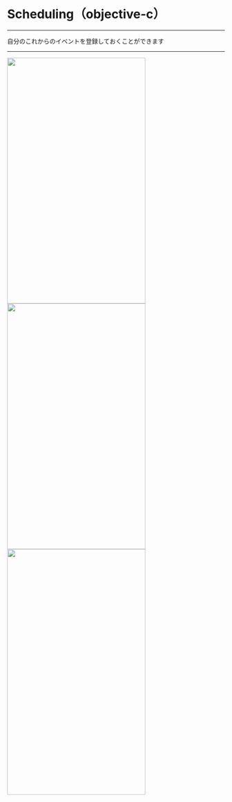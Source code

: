 Scheduling（objective-c）
=====


---

自分のこれからのイベントを登録しておくことができます

---

<a href="http://systemtelescope.info/github/ss/scheduling/scheduling_ss0.png" target=brank>
<img src="http://systemtelescope.info/github/ss/scheduling/scheduling_ss0.png" width=320 height=568/></a>

<a href="http://systemtelescope.info/github/ss/scheduling/scheduling_ss1.png" target=brank>
<img src="http://systemtelescope.info/github/ss/scheduling/scheduling_ss1.png" width=320 height=568/></a>

<a href="http://systemtelescope.info/github/ss/scheduling/scheduling_ss2.png" target=brank>
<img src="http://systemtelescope.info/github/ss/scheduling/scheduling_ss2.png" width=320 height=568/></a>


